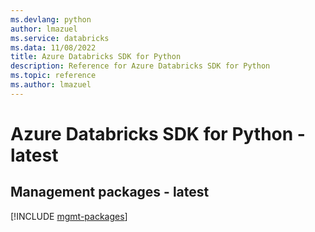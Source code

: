 ```yaml
---
ms.devlang: python
author: lmazuel
ms.service: databricks
ms.data: 11/08/2022
title: Azure Databricks SDK for Python
description: Reference for Azure Databricks SDK for Python
ms.topic: reference
ms.author: lmazuel
---
```

# Azure Databricks SDK for Python - latest

## Management packages - latest
[!INCLUDE [mgmt-packages](databricks-mgmt-index.md)]